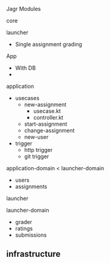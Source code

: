 Jagr Modules

core




launcher
- Single assignment grading

App
- With DB
-


application
- usecases
  - new-assignment
    - usecase.kt
    - controller.kt
  - start-assignment
  - change-assignment
  - new-user
- trigger
  - http trigger
  - git trigger

application-domain < launcher-domain
- users
- assignments

launcher

launcher-domain
- grader
- ratings
- submissions


infrastructure
-
